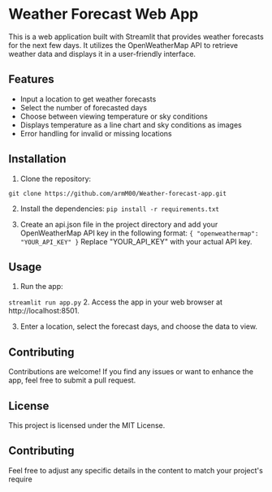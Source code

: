# Weather Forecast Web App

This is a web application built with Streamlit that provides weather forecasts for the next few days. It utilizes the OpenWeatherMap API to retrieve weather data and displays it in a user-friendly interface.

## Features

- Input a location to get weather forecasts
- Select the number of forecasted days
- Choose between viewing temperature or sky conditions
- Displays temperature as a line chart and sky conditions as images
- Error handling for invalid or missing locations

## Installation

1. Clone the repository:

```shell
git clone https://github.com/armM00/Weather-forecast-app.git
```

2. Install the dependencies:
```pip install -r requirements.txt```

3. Create an api.json file in the project directory and add your OpenWeatherMap API key in the following format:
`{
  "openweathermap": "YOUR_API_KEY"
}`
 Replace "YOUR_API_KEY" with your actual API key.

## Usage
1. Run the app:

`streamlit run app.py`
2. Access the app in your web browser at http://localhost:8501.

3. Enter a location, select the forecast days, and choose the data to view.

## Contributing
Contributions are welcome! If you find any issues or want to enhance the app, feel free to submit a pull request.

## License
This project is licensed under the MIT License.

## Contributing

Feel free to adjust any specific details in the content to match your project's require



